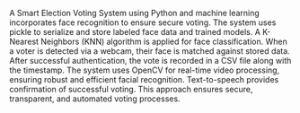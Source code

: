 A Smart Election Voting System using Python and machine learning incorporates face recognition to ensure secure voting. 
The system uses pickle to serialize and store labeled face data and trained models. 
A K-Nearest Neighbors (KNN) algorithm is applied for face classification.
When a voter is detected via a webcam, their face is matched against stored data.
After successful authentication, the vote is recorded in a CSV file along with the timestamp. 
The system uses OpenCV for real-time video processing, ensuring robust and efficient facial recognition. 
Text-to-speech provides confirmation of successful voting. 
This approach ensures secure, transparent, and automated voting processes.
